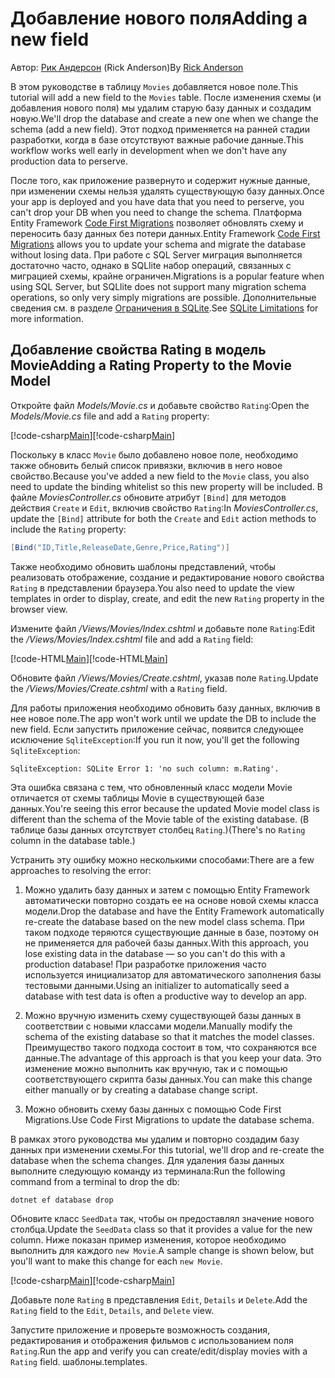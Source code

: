 # <a name="adding-a-new-field"></a><span data-ttu-id="c1c43-101">Добавление нового поля</span><span class="sxs-lookup"><span data-stu-id="c1c43-101">Adding a new field</span></span>

<span data-ttu-id="c1c43-102">Автор: [Рик Андерсон](https://twitter.com/RickAndMSFT) (Rick Anderson)</span><span class="sxs-lookup"><span data-stu-id="c1c43-102">By [Rick Anderson](https://twitter.com/RickAndMSFT)</span></span>

<span data-ttu-id="c1c43-103">В этом руководстве в таблицу `Movies` добавляется новое поле.</span><span class="sxs-lookup"><span data-stu-id="c1c43-103">This tutorial will add a new field to the `Movies` table.</span></span> <span data-ttu-id="c1c43-104">После изменения схемы (и добавления нового поля) мы удалим старую базу данных и создадим новую.</span><span class="sxs-lookup"><span data-stu-id="c1c43-104">We'll drop the database and create a new one when we change the schema (add a new field).</span></span> <span data-ttu-id="c1c43-105">Этот подход применяется на ранней стадии разработки, когда в базе отсутствуют важные рабочие данные.</span><span class="sxs-lookup"><span data-stu-id="c1c43-105">This workflow works well early in development when we don't have any production data to perserve.</span></span>

<span data-ttu-id="c1c43-106">После того, как приложение развернуто и содержит нужные данные, при изменении схемы нельзя удалять существующую базу данных.</span><span class="sxs-lookup"><span data-stu-id="c1c43-106">Once your app is deployed and you have data that you need to perserve, you can't drop your DB when you need to change the schema.</span></span> <span data-ttu-id="c1c43-107">Платформа Entity Framework [Code First Migrations](https://docs.microsoft.com/ef/core/get-started/aspnetcore/new-db) позволяет обновлять схему и переносить базу данных без потери данных.</span><span class="sxs-lookup"><span data-stu-id="c1c43-107">Entity Framework [Code First Migrations](https://docs.microsoft.com/ef/core/get-started/aspnetcore/new-db) allows you to update your schema and migrate the database without losing data.</span></span> <span data-ttu-id="c1c43-108">При работе с SQL Server миграция выполняется достаточно часто, однако в SQLlite набор операций, связанных с миграцией схемы, крайне ограничен.</span><span class="sxs-lookup"><span data-stu-id="c1c43-108">Migrations is a popular feature when using SQL Server, but SQLlite does not support many migration schema operations, so only very simply migrations are possible.</span></span> <span data-ttu-id="c1c43-109">Дополнительные сведения см. в разделе [Ограничения в SQLite](https://docs.microsoft.com/ef/core/providers/sqlite/limitations).</span><span class="sxs-lookup"><span data-stu-id="c1c43-109">See [SQLite Limitations](https://docs.microsoft.com/ef/core/providers/sqlite/limitations) for more information.</span></span>

## <a name="adding-a-rating-property-to-the-movie-model"></a><span data-ttu-id="c1c43-110">Добавление свойства Rating в модель Movie</span><span class="sxs-lookup"><span data-stu-id="c1c43-110">Adding a Rating Property to the Movie Model</span></span>

<span data-ttu-id="c1c43-111">Откройте файл *Models/Movie.cs* и добавьте свойство `Rating`:</span><span class="sxs-lookup"><span data-stu-id="c1c43-111">Open the *Models/Movie.cs* file and add a `Rating` property:</span></span>

<span data-ttu-id="c1c43-112">[!code-csharp[Main](../../tutorials/first-mvc-app/start-mvc/sample/MvcMovie/Models/MovieDateRating.cs?highlight=11&range=7-18)]</span><span class="sxs-lookup"><span data-stu-id="c1c43-112">[!code-csharp[Main](../../tutorials/first-mvc-app/start-mvc/sample/MvcMovie/Models/MovieDateRating.cs?highlight=11&range=7-18)]</span></span>

<span data-ttu-id="c1c43-113">Поскольку в класс `Movie` было добавлено новое поле, необходимо также обновить белый список привязки, включив в него новое свойство.</span><span class="sxs-lookup"><span data-stu-id="c1c43-113">Because you've added a new field to the `Movie` class, you also need to update the binding whitelist so this new property will be included.</span></span> <span data-ttu-id="c1c43-114">В файле *MoviesController.cs* обновите атрибут `[Bind]` для методов действия `Create` и `Edit`, включив свойство `Rating`:</span><span class="sxs-lookup"><span data-stu-id="c1c43-114">In *MoviesController.cs*, update the `[Bind]` attribute for both the `Create` and `Edit` action methods to include the `Rating` property:</span></span>

```csharp
[Bind("ID,Title,ReleaseDate,Genre,Price,Rating")]
   ```

<span data-ttu-id="c1c43-115">Также необходимо обновить шаблоны представлений, чтобы реализовать отображение, создание и редактирование нового свойства `Rating` в представлении браузера.</span><span class="sxs-lookup"><span data-stu-id="c1c43-115">You also need to update the view templates in order to display, create, and edit the new `Rating` property in the browser view.</span></span>

<span data-ttu-id="c1c43-116">Измените файл */Views/Movies/Index.cshtml* и добавьте поле `Rating`:</span><span class="sxs-lookup"><span data-stu-id="c1c43-116">Edit the */Views/Movies/Index.cshtml* file and add a `Rating` field:</span></span>

<span data-ttu-id="c1c43-117">[!code-HTML[Main](../../tutorials/first-mvc-app/start-mvc/sample/MvcMovie/Views/Movies/IndexGenreRating.cshtml?highlight=17,39&range=24-64)]</span><span class="sxs-lookup"><span data-stu-id="c1c43-117">[!code-HTML[Main](../../tutorials/first-mvc-app/start-mvc/sample/MvcMovie/Views/Movies/IndexGenreRating.cshtml?highlight=17,39&range=24-64)]</span></span>

<span data-ttu-id="c1c43-118">Обновите файл */Views/Movies/Create.cshtml*, указав поле `Rating`.</span><span class="sxs-lookup"><span data-stu-id="c1c43-118">Update the */Views/Movies/Create.cshtml* with a `Rating` field.</span></span>

<span data-ttu-id="c1c43-119">Для работы приложения необходимо обновить базу данных, включив в нее новое поле.</span><span class="sxs-lookup"><span data-stu-id="c1c43-119">The app won't work until we update the DB to include the new field.</span></span> <span data-ttu-id="c1c43-120">Если запустить приложение сейчас, появится следующее исключение `SqliteException`:</span><span class="sxs-lookup"><span data-stu-id="c1c43-120">If you run it now, you'll get the following `SqliteException`:</span></span>

```
SqliteException: SQLite Error 1: 'no such column: m.Rating'.
```

<span data-ttu-id="c1c43-121">Эта ошибка связана с тем, что обновленный класс модели Movie отличается от схемы таблицы Movie в существующей базе данных.</span><span class="sxs-lookup"><span data-stu-id="c1c43-121">You're seeing this error because the updated Movie model class is different than the schema of the Movie table of the existing database.</span></span> <span data-ttu-id="c1c43-122">(В таблице базы данных отсутствует столбец `Rating`.)</span><span class="sxs-lookup"><span data-stu-id="c1c43-122">(There's no `Rating` column in the database table.)</span></span>

<span data-ttu-id="c1c43-123">Устранить эту ошибку можно несколькими способами:</span><span class="sxs-lookup"><span data-stu-id="c1c43-123">There are a few approaches to resolving the error:</span></span>

1. <span data-ttu-id="c1c43-124">Можно удалить базу данных и затем с помощью Entity Framework автоматически повторно создать ее на основе новой схемы класса модели.</span><span class="sxs-lookup"><span data-stu-id="c1c43-124">Drop the database and have the Entity Framework automatically re-create the database based on the new model class schema.</span></span> <span data-ttu-id="c1c43-125">При таком подходе теряются существующие данные в базе, поэтому он не применяется для рабочей базы данных.</span><span class="sxs-lookup"><span data-stu-id="c1c43-125">With this approach, you lose existing data in the database — so you can't do this with a production database!</span></span> <span data-ttu-id="c1c43-126">При разработке приложения часто используется инициализатор для автоматического заполнения базы тестовыми данными.</span><span class="sxs-lookup"><span data-stu-id="c1c43-126">Using an initializer to automatically seed a database with test data is often a productive way to develop an app.</span></span>

2. <span data-ttu-id="c1c43-127">Можно вручную изменить схему существующей базы данных в соответствии с новыми классами модели.</span><span class="sxs-lookup"><span data-stu-id="c1c43-127">Manually modify the schema of the existing database so that it matches the model classes.</span></span> <span data-ttu-id="c1c43-128">Преимущество такого подхода состоит в том, что сохраняются все данные.</span><span class="sxs-lookup"><span data-stu-id="c1c43-128">The advantage of this approach is that you keep your data.</span></span> <span data-ttu-id="c1c43-129">Это изменение можно выполнить как вручную, так и с помощью соответствующего скрипта базы данных.</span><span class="sxs-lookup"><span data-stu-id="c1c43-129">You can make this change either manually or by creating a database change script.</span></span>

3. <span data-ttu-id="c1c43-130">Можно обновить схему базы данных с помощью Code First Migrations.</span><span class="sxs-lookup"><span data-stu-id="c1c43-130">Use Code First Migrations to update the database schema.</span></span>

<span data-ttu-id="c1c43-131">В рамках этого руководства мы удалим и повторно создадим базу данных при изменении схемы.</span><span class="sxs-lookup"><span data-stu-id="c1c43-131">For this tutorial, we'll drop and re-create the database when the schema changes.</span></span> <span data-ttu-id="c1c43-132">Для удаления базы данных выполните следующую команду из терминала:</span><span class="sxs-lookup"><span data-stu-id="c1c43-132">Run the following command from a terminal to drop the db:</span></span>

`dotnet ef database drop`

<span data-ttu-id="c1c43-133">Обновите класс `SeedData` так, чтобы он предоставлял значение нового столбца.</span><span class="sxs-lookup"><span data-stu-id="c1c43-133">Update the `SeedData` class so that it provides a value for the new column.</span></span> <span data-ttu-id="c1c43-134">Ниже показан пример изменения, которое необходимо выполнить для каждого `new Movie`.</span><span class="sxs-lookup"><span data-stu-id="c1c43-134">A sample change is shown below, but you'll want to make this change for each `new Movie`.</span></span>

<span data-ttu-id="c1c43-135">[!code-csharp[Main](../../tutorials/first-mvc-app/start-mvc/sample/MvcMovie/Models/SeedDataRating.cs?name=snippet1&highlight=6)]</span><span class="sxs-lookup"><span data-stu-id="c1c43-135">[!code-csharp[Main](../../tutorials/first-mvc-app/start-mvc/sample/MvcMovie/Models/SeedDataRating.cs?name=snippet1&highlight=6)]</span></span>

<span data-ttu-id="c1c43-136">Добавьте поле `Rating` в представления `Edit`, `Details` и `Delete`.</span><span class="sxs-lookup"><span data-stu-id="c1c43-136">Add the `Rating` field to the `Edit`, `Details`, and `Delete` view.</span></span>

<span data-ttu-id="c1c43-137">Запустите приложение и проверьте возможность создания, редактирования и отображения фильмов с использованием поля `Rating`.</span><span class="sxs-lookup"><span data-stu-id="c1c43-137">Run the app and verify you can create/edit/display movies with a `Rating` field.</span></span> <span data-ttu-id="c1c43-138">шаблоны.</span><span class="sxs-lookup"><span data-stu-id="c1c43-138">templates.</span></span>
